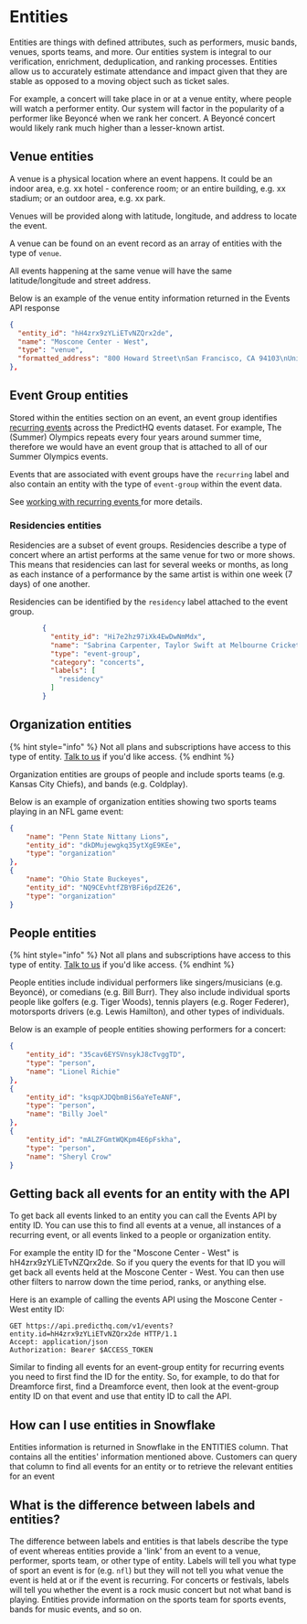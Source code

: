 # Entities

Entities are things with defined attributes, such as performers, music bands, venues, sports teams, and more. Our entities system is integral to our verification, enrichment, deduplication, and ranking processes. Entities allow us to accurately estimate attendance and impact given that they are stable as opposed to a moving object such as ticket sales.

For example, a concert will take place in or at a venue entity, where people will watch a performer entity. Our system will factor in the popularity of a performer like Beyoncé when we rank her concert. A Beyoncé concert would likely rank much higher than a lesser-known artist.

## **Venue entities**

A venue is a physical location where an event happens. It could be an indoor area, e.g. xx hotel - conference room; or an entire building, e.g. xx stadium; or an outdoor area, e.g. xx park.

Venues will be provided along with latitude, longitude, and address to locate the event.

A venue can be found on an event record as an array of entities with the type of `venue`.

All events happening at the same venue will have the same latitude/longitude and street address.

Below is an example of the venue entity information returned in the Events API response

```json
{
  "entity_id": "hH4zrx9zYLiETvNZQrx2de",
  "name": "Moscone Center - West",
  "type": "venue",
  "formatted_address": "800 Howard Street\nSan Francisco, CA 94103\nUnited States of America"
},
```

## **Event Group entities**

Stored within the entities section on an event, an event group identifies [recurring events](../guides/date-and-time-guides/working-with-recurring-events.md) across the PredictHQ events dataset. For example, The (Summer) Olympics repeats every four years around summer time, therefore we would have an event group that is attached to all of our Summer Olympics events.

Events that are associated with event groups have the `recurring` label and also contain an entity with the type of `event-group` within the event data.

See [working with recurring events ](../guides/date-and-time-guides/working-with-recurring-events.md)for more details.

### Residencies entities

Residencies are a subset of event groups. Residencies describe a type of concert where an artist performs at the same venue for two or more shows. This means that residencies can last for several weeks or months, as long as each instance of a performance by the same artist is within one week (7 days) of one another.

Residencies can be identified by the `residency` label attached to the event group.

```json
        {
          "entity_id": "Hi7e2hz97iXk4EwDwNmMdx",
          "name": "Sabrina Carpenter, Taylor Swift at Melbourne Cricket Ground",
          "type": "event-group",
          "category": "concerts",
          "labels": [
            "residency"
          ]
        }
```

## Organization entities

{% hint style="info" %}
Not all plans and subscriptions have access to this type of entity. [Talk to us](https://www.predicthq.com/contact/sales) if you'd like access.
{% endhint %}

Organization entities are groups of people and include sports teams (e.g. Kansas City Chiefs), and bands (e.g. Coldplay).

Below is an example of organization entities showing two sports teams playing in an NFL game event:

```json
{
    "name": "Penn State Nittany Lions",
    "entity_id": "dkDMujewgkq35ytXgE9KEe",
    "type": "organization"
},
{
    "name": "Ohio State Buckeyes",
    "entity_id": "NQ9CEvhtfZBYBFi6pdZE26",
    "type": "organization"
}
```

## People entities

{% hint style="info" %}
Not all plans and subscriptions have access to this type of entity. [Talk to us](https://www.predicthq.com/contact/sales) if you'd like access.
{% endhint %}

People entities include individual performers like singers/musicians (e.g. Beyoncé), or comedians (e.g. Bill Burr). They also include individual sports people like golfers (e.g. Tiger Woods), tennis players (e.g. Roger Federer), motorsports drivers (e.g. Lewis Hamilton), and other types of individuals.

Below is an example of people entities showing performers for a concert:

```json
{
    "entity_id": "35cav6EYSVnsykJ8cTvggTD",
    "type": "person",
    "name": "Lionel Richie"
},
{
    "entity_id": "ksqpXJDQbmBiS6aYeTeANF",
    "type": "person",
    "name": "Billy Joel"
},
{
    "entity_id": "mALZFGmtWQKpm4E6pFskha",
    "type": "person",
    "name": "Sheryl Crow"
}
```

## Getting back all events for an entity with the API

To get back all events linked to an entity you can call the Events API by entity ID. You can use this to find all events at a venue, all instances of a recurring event, or all events linked to a people or organization entity.

For example the entity ID for the "Moscone Center - West" is hH4zrx9zYLiETvNZQrx2de. So if you query the events for that ID you will get back all events held at the Moscone Center - West. You can then use other filters to narrow down the time period, ranks, or anything else.

&#x20;Here is an example of calling the events API using the Moscone Center - West entity ID:

```
GET https://api.predicthq.com/v1/events?entity.id=hH4zrx9zYLiETvNZQrx2de HTTP/1.1
Accept: application/json
Authorization: Bearer $ACCESS_TOKEN
```

Similar to finding all events for an event-group entity for recurring events you need to first find the ID for the entity. So, for example, to do that for Dreamforce first, find a Dreamforce event, then look at the event-group entity ID on that event and use that entity ID to call the API.

## How can I use entities in Snowflake

Entities information is returned in Snowflake in the ENTITIES column. That contains all the entities' information mentioned above. Customers can query that column to find all events for an entity or to retrieve the relevant entities for an event

## What is the difference between labels and entities?

The difference between labels and entities is that labels describe the type of event whereas entities provide a 'link' from an event to a venue, performer, sports team, or other type of entity. Labels will tell you what type of sport an event is for (e.g. `nfl`) but they will not tell you what venue the event is held at or if the event is recurring. For concerts or festivals, labels will tell you whether the event is a rock music concert but not what band is playing. Entities provide information on the sports team for sports events, bands for music events, and so on.
